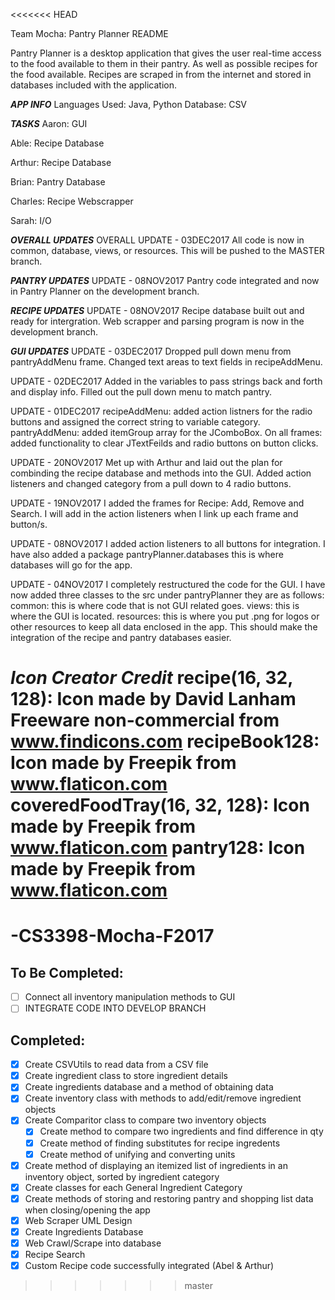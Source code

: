 <<<<<<< HEAD

Team Mocha: Pantry Planner README

Pantry Planner is a desktop application that gives the user real-time access to the food available to them in their pantry.  As well as possible recipes for the food available.  Recipes are scraped in from the internet and stored in databases included with the application.

***APP INFO***
Languages Used: Java, Python
Database: CSV

***TASKS***
Aaron: GUI

Able: Recipe Database

Arthur: Recipe Database

Brian: Pantry Database

Charles: Recipe Webscrapper

Sarah: I/O



***OVERALL UPDATES***
OVERALL UPDATE - 03DEC2017 All code is now in common, database, views, or resources.  This will be pushed to the MASTER branch.


***PANTRY UPDATES***
UPDATE - 08NOV2017 Pantry code integrated and now in Pantry Planner on the development branch.


***RECIPE UPDATES***
UPDATE - 08NOV2017 Recipe database built out and ready for intergration.  Web scrapper and parsing program is now in the development branch.


***GUI UPDATES***
UPDATE - 03DEC2017  Dropped pull down menu from pantryAddMenu frame.  Changed text areas to text fields in recipeAddMenu.

UPDATE - 02DEC2017 Added in the variables to pass strings back and forth and display info. Filled out the pull down menu to match pantry.

UPDATE - 01DEC2017 recipeAddMenu:  added action listners for the radio buttons and assigned the correct string to variable category.
pantryAddMenu:  added itemGroup array for the JComboBox.
On all frames:  added functionality to clear JTextFeilds and radio buttons on button clicks.

UPDATE - 20NOV2017 Met up with Arthur and laid out the plan for combinding the recipe database and methods into the GUI.
Added action listeners and changed category from a pull down to 4 radio buttons.

UPDATE - 19NOV2017 I added the frames for Recipe: Add, Remove and Search.  I will add in the action listeners when I link up each frame and button/s.

UPDATE - 08NOV2017 I added action listeners to all buttons for integration. I have also added a package pantryPlanner.databases this is where databases will go for the app.

UPDATE - 04NOV2017 I completely restructured the code for the GUI. I have now added three classes to the src under pantryPlanner they are as follows: common: this is where code that is not GUI related goes. views: this is where the GUI is located. resources: this is where you put .png for logos or other resources to keep all data enclosed in the app. This should make the integration of the recipe and pantry databases easier.


***Icon Creator Credit***
recipe(16, 32, 128): Icon made by David Lanham Freeware non-commercial from www.findicons.com recipeBook128: Icon made by Freepik from www.flaticon.com coveredFoodTray(16, 32, 128): Icon made by Freepik from www.flaticon.com pantry128: Icon made by Freepik from www.flaticon.com
=======
# -CS3398-Mocha-F2017

## To Be Completed:
- [ ] Connect all inventory manipulation methods to GUI
- [ ] INTEGRATE CODE INTO DEVELOP BRANCH

## Completed:
- [x] Create CSVUtils to read data from a CSV file
- [x] Create ingredient class to store ingredient details
- [x] Create ingredients database and a method of obtaining data
- [x] Create inventory class with methods to add/edit/remove ingredient objects
- [x] Create Comparitor class to compare two inventory objects
  - [x] Create method to compare two ingredients and find difference in qty
  - [x] Create method of finding substitutes for recipe ingredents
  - [x] Create method of unifying and converting units
- [x] Create method of displaying an itemized list of ingredients in an inventory object, sorted by ingredient category
- [x] Create classes for each General Ingredient Category
- [x] Create methods of storing and restoring pantry and shopping list data when closing/opening the app
- [x] Web Scraper UML Design
- [x] Create Ingredients Database
- [x] Web Crawl/Scrape into database
- [x] Recipe Search
- [x] Custom Recipe code successfully integrated (Abel & Arthur)

>>>>>>> master
